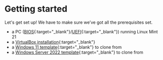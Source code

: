 # Getting started
Let's get set up! We have to make sure we’ve got all the prerequisites set.

- a PC ([BIOS](../windows11-linuxmint21-dual-boot-bios-clonezilla/index.md){:target="_blank"}/[UEFI](../windows11-linuxmint21-dual-boot-uefi/index.md){:target="_blank"}) running Linux Mint 21
- a [VirtualBox installation](../../howtos/install-virtualbox-linux-mint/index.md){:target="_blank"}
- a [Windows 11 template](../windows11-virtualbox/index.md){:target="_blank"} to clone from
- a [Windows Server 2022 template](../windows-server-2022-virtualbox/index.md){:target="_blank"} to clone from